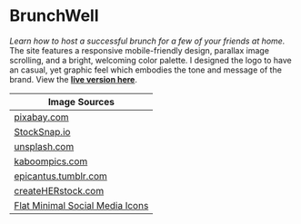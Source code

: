 # BrunchWell
*Learn how to host a successful brunch for a few of your friends at home.*
The site features a responsive mobile-friendly design, parallax image scrolling, and a bright, welcoming color palette. I designed the logo to have an casual, yet graphic feel which embodies the tone and message of the brand. View the [**live version here**](https://aekari.github.io/BrunchWell/ "BrunchWell").


| Image Sources |
| ------ |
| [pixabay.com](https://pixabay.com) |
| [StockSnap.io](https://stocksnap.io) |
| [unsplash.com](https://unsplash.com) |
| [kaboompics.com](http://kaboompics.com) |
| [epicantus.tumblr.com](http://epicantus.tumblr.com) |
| [createHERstock.com](http://www.createherstock.com) |
| [Flat Minimal Social Media Icons](https://dribbble.com/shots/1427054-Flat-Minimalistic-Social-Icons) |